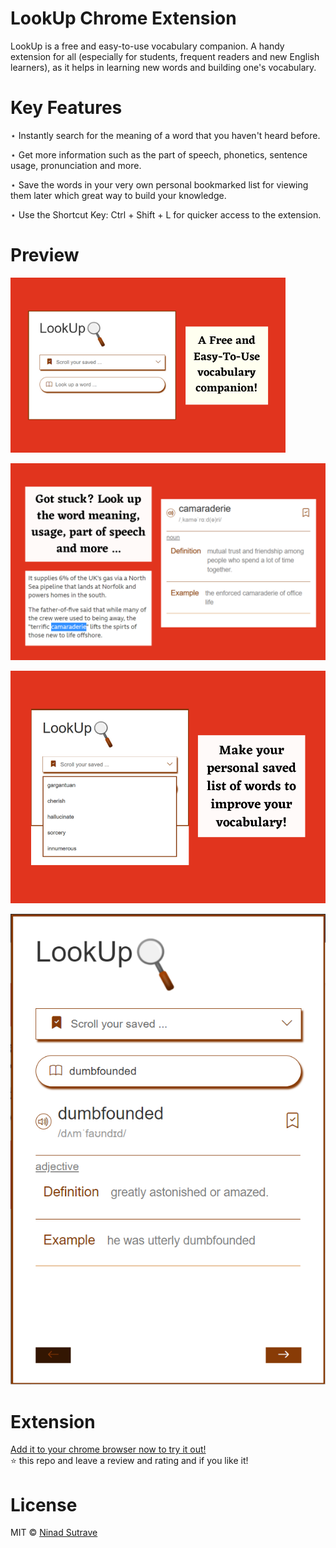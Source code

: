# LookUp Chrome Extension

LookUp is a free and easy-to-use vocabulary companion. A handy extension for all (especially for students, frequent readers and new English learners), as it helps in learning new words and building one's vocabulary.

# Key Features

⋆ Instantly search for the meaning of a word that you haven't heard before.

⋆ Get more information such as the part of speech, phonetics, sentence usage,
pronunciation and more.

⋆ Save the words in your very own personal bookmarked list for viewing them later which
great way to build your knowledge.

⋆ Use the Shortcut Key: Ctrl + Shift + L for quicker access to the extension.

# Preview

![Image1](images/screenshot1.png)

![Image2](images/screenshot2.png)

![Image3](images/screenshot3.png)

![Image4](images/screenshot4.png)

# Extension

[Add it to your chrome browser now to try it out!](https://chrome.google.com/webstore/detail/lookup/lamkbakfmcoaibacdbpgejffopbhhpgn?hl=en)  
⭐ this repo and leave a review and rating and if you like it!

# License

MIT © [Ninad Sutrave](https://ninadsutrave.in)
